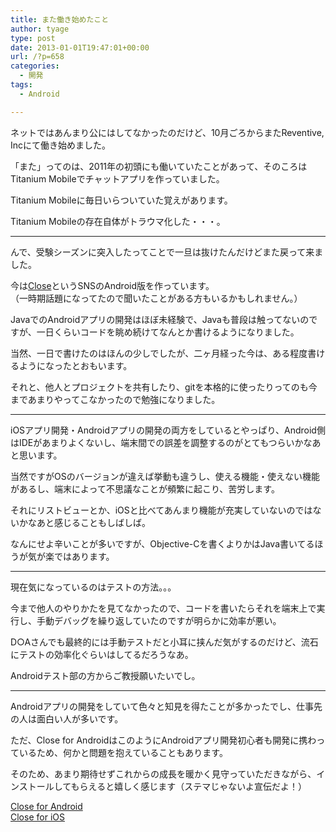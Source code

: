 ```yaml
---
title: また働き始めたこと
author: tyage
type: post
date: 2013-01-01T19:47:01+00:00
url: /?p=658
categories:
  - 開発
tags:
  - Android

---
```

<p>ネットではあんまり公にはしてなかったのだけど、10月ごろからまたReventive, Incにて働き始めました。</p>
<p>「また」ってのは、2011年の初頭にも働いていたことがあって、そのころはTitanium Mobileでチャットアプリを作っていました。</p>
<p>Titanium Mobileに毎日いらついていた覚えがあります。</p>
<p>Titanium Mobileの存在自体がトラウマ化した・・・。</p>
<hr />
<p>んで、受験シーズンに突入したってことで一旦は抜けたんだけどまた戻って来ました。</p>
<p>今は<a href="http://reventive-world.com/Close/">Close</a>というSNSのAndroid版を作っています。<br />
（一時期話題になってたので聞いたことがある方もいるかもしれません。）</p>
<p>JavaでのAndroidアプリの開発はほぼ未経験で、Javaも普段は触ってないのですが、一日くらいコードを眺め続けてなんとか書けるようになりました。</p>
<p>当然、一日で書けたのはほんの少しでしたが、二ヶ月経った今は、ある程度書けるようになったとおもいます。</p>
<p>それと、他人とプロジェクトを共有したり、gitを本格的に使ったりってのも今まであまりやってこなかったので勉強になりました。</p>
<hr />
<p>iOSアプリ開発・Androidアプリの開発の両方をしているとやっぱり、Android側はIDEがあまりよくないし、端末間での誤差を調整するのがとてもつらいかなあと思います。</p>
<p>当然ですがOSのバージョンが違えば挙動も違うし、使える機能・使えない機能があるし、端末によって不思議なことが頻繁に起こり、苦労します。</p>
<p>それにリストビューとか、iOSと比べてあんまり機能が充実していないのではないかなあと感じることもしばしば。</p>
<p>なんにせよ辛いことが多いですが、Objective-Cを書くよりかはJava書いてるほうが気が楽ではあります。</p>
<hr />
<p>現在気になっているのはテストの方法。。。</p>
<p>今まで他人のやりかたを見てなかったので、コードを書いたらそれを端末上で実行し、手動デバッグを繰り返していたのですが明らかに効率が悪い。</p>
<p>D○Aさんでも最終的には手動テストだと小耳に挟んだ気がするのだけど、流石にテストの効率化ぐらいはしてるだろうなあ。</p>
<p>Androidテスト部の方からご教授願いたいでし。</p>
<hr />
<p>Androidアプリの開発をしていて色々と知見を得たことが多かったでし、仕事先の人は面白い人が多いです。</p>
<p>ただ、Close for AndroidはこのようにAndroidアプリ開発初心者も開発に携わっているため、何かと問題を抱えていることもあります。</p>
<p>そのため、あまり期待せずこれからの成長を暖かく見守っていただきながら、インストールしてもらえると嬉しく感じます（ステマじゃないよ宣伝だよ！）</p>
<p><a href="https://play.google.com/store/apps/details?id=com.reventive_world.android.close">Close for Android</a><br />
<a href="https://itunes.apple.com/jp/app/close-best-free-social-life/id554069219?l=ja&#038;ls=1&#038;mt=8">Close for iOS</a></p>
